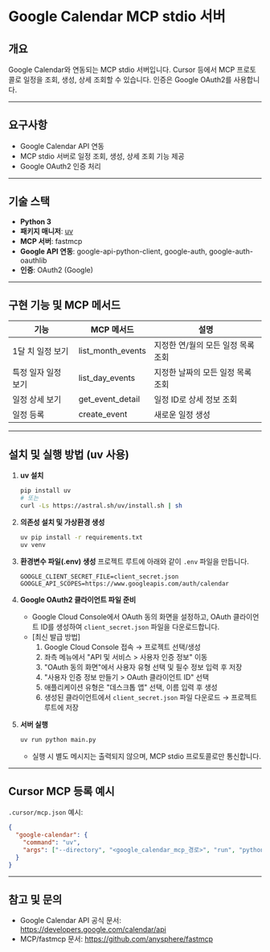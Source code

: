 # Google Calendar MCP stdio 서버

## 개요
Google Calendar와 연동되는 MCP stdio 서버입니다. Cursor 등에서 MCP 프로토콜로 일정을 조회, 생성, 상세 조회할 수 있습니다. 인증은 Google OAuth2를 사용합니다.

---

## 요구사항
- Google Calendar API 연동
- MCP stdio 서버로 일정 조회, 생성, 상세 조회 기능 제공
- Google OAuth2 인증 처리

---

## 기술 스택
- **Python 3**
- **패키지 매니저**: [uv](https://github.com/astral-sh/uv)
- **MCP 서버**: fastmcp
- **Google API 연동**: google-api-python-client, google-auth, google-auth-oauthlib
- **인증**: OAuth2 (Google)

---

## 구현 기능 및 MCP 메서드

| 기능                | MCP 메서드                  | 설명                                 |
|---------------------|-----------------------------|--------------------------------------|
| 1달 치 일정 보기    | list_month_events           | 지정한 연/월의 모든 일정 목록 조회   |
| 특정 일자 일정 보기 | list_day_events             | 지정한 날짜의 모든 일정 목록 조회    |
| 일정 상세 보기      | get_event_detail            | 일정 ID로 상세 정보 조회             |
| 일정 등록           | create_event                | 새로운 일정 생성                    |

---

## 설치 및 실행 방법 (uv 사용)

1. **uv 설치**
   ```bash
   pip install uv
   # 또는
   curl -Ls https://astral.sh/uv/install.sh | sh
   ```

2. **의존성 설치 및 가상환경 생성**
   ```bash
   uv pip install -r requirements.txt
   uv venv
   ```

3. **환경변수 파일(.env) 생성**
   프로젝트 루트에 아래와 같이 `.env` 파일을 만듭니다.
   ```env
   GOOGLE_CLIENT_SECRET_FILE=client_secret.json
   GOOGLE_API_SCOPES=https://www.googleapis.com/auth/calendar
   ```

4. **Google OAuth2 클라이언트 파일 준비**
   - Google Cloud Console에서 OAuth 동의 화면을 설정하고, OAuth 클라이언트 ID를 생성하여 `client_secret.json` 파일을 다운로드합니다.
   - [최신 발급 방법]
     1. Google Cloud Console 접속 → 프로젝트 선택/생성
     2. 좌측 메뉴에서 "API 및 서비스 > 사용자 인증 정보" 이동
     3. "OAuth 동의 화면"에서 사용자 유형 선택 및 필수 정보 입력 후 저장
     4. "사용자 인증 정보 만들기 > OAuth 클라이언트 ID" 선택
     5. 애플리케이션 유형은 "데스크톱 앱" 선택, 이름 입력 후 생성
     6. 생성된 클라이언트에서 `client_secret.json` 파일 다운로드 → 프로젝트 루트에 저장

5. **서버 실행**
   ```bash
   uv run python main.py
   ```
   - 실행 시 별도 메시지는 출력되지 않으며, MCP stdio 프로토콜로만 통신합니다.

---

## Cursor MCP 등록 예시

`.cursor/mcp.json` 예시:
```json
{
  "google-calendar": {
    "command": "uv",
    "args": ["--directory", "<google_calendar_mcp_경로>", "run", "python", "main.py"]
  }
}
```

---

## 참고 및 문의
- Google Calendar API 공식 문서: https://developers.google.com/calendar/api
- MCP/fastmcp 문서: https://github.com/anysphere/fastmcp
